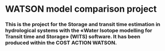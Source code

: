 # WATSON model comparison project

### This is the project for the Storage and transit time estimation in hydrological systems with the «Water Isotope modelling for Transit time and Storage» (WITS) software. It has been produced within the COST ACTION WATSON.
